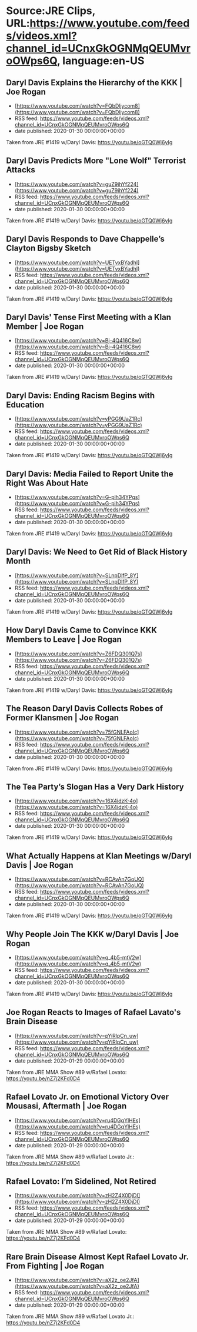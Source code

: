 # Source:JRE Clips, URL:https://www.youtube.com/feeds/videos.xml?channel_id=UCnxGkOGNMqQEUMvroOWps6Q, language:en-US

## Daryl Davis Explains the Hierarchy of the KKK | Joe Rogan
 - [https://www.youtube.com/watch?v=FQbDljycom8](https://www.youtube.com/watch?v=FQbDljycom8)
 - RSS feed: https://www.youtube.com/feeds/videos.xml?channel_id=UCnxGkOGNMqQEUMvroOWps6Q
 - date published: 2020-01-30 00:00:00+00:00

Taken from JRE #1419 w/Daryl Davis:
https://youtu.be/oGTQ0Wj6yIg

## Daryl Davis Predicts More "Lone Wolf" Terrorist Attacks
 - [https://www.youtube.com/watch?v=guZ9ihYf224](https://www.youtube.com/watch?v=guZ9ihYf224)
 - RSS feed: https://www.youtube.com/feeds/videos.xml?channel_id=UCnxGkOGNMqQEUMvroOWps6Q
 - date published: 2020-01-30 00:00:00+00:00

Taken from JRE #1419 w/Daryl Davis: https://youtu.be/oGTQ0Wj6yIg

## Daryl Davis Responds to Dave Chappelle’s Clayton Bigsby Sketch
 - [https://www.youtube.com/watch?v=UETvxBYadhI](https://www.youtube.com/watch?v=UETvxBYadhI)
 - RSS feed: https://www.youtube.com/feeds/videos.xml?channel_id=UCnxGkOGNMqQEUMvroOWps6Q
 - date published: 2020-01-30 00:00:00+00:00

Taken from JRE #1419 w/Daryl Davis: https://youtu.be/oGTQ0Wj6yIg

## Daryl Davis' Tense First Meeting with a Klan Member | Joe Rogan
 - [https://www.youtube.com/watch?v=Bj-4Q416C8w](https://www.youtube.com/watch?v=Bj-4Q416C8w)
 - RSS feed: https://www.youtube.com/feeds/videos.xml?channel_id=UCnxGkOGNMqQEUMvroOWps6Q
 - date published: 2020-01-30 00:00:00+00:00

Taken from JRE #1419 w/Daryl Davis:
https://youtu.be/oGTQ0Wj6yIg

## Daryl Davis: Ending Racism Begins with Education
 - [https://www.youtube.com/watch?v=yPGG9UaZ1Rc](https://www.youtube.com/watch?v=yPGG9UaZ1Rc)
 - RSS feed: https://www.youtube.com/feeds/videos.xml?channel_id=UCnxGkOGNMqQEUMvroOWps6Q
 - date published: 2020-01-30 00:00:00+00:00

Taken from JRE #1419 w/Daryl Davis: https://youtu.be/oGTQ0Wj6yIg

## Daryl Davis: Media Failed to Report Unite the Right Was About Hate
 - [https://www.youtube.com/watch?v=G-plh34YPqs](https://www.youtube.com/watch?v=G-plh34YPqs)
 - RSS feed: https://www.youtube.com/feeds/videos.xml?channel_id=UCnxGkOGNMqQEUMvroOWps6Q
 - date published: 2020-01-30 00:00:00+00:00

Taken from JRE #1419 w/Daryl Davis: https://youtu.be/oGTQ0Wj6yIg

## Daryl Davis: We Need to Get Rid of Black History Month
 - [https://www.youtube.com/watch?v=SLnpDlfP_8Y](https://www.youtube.com/watch?v=SLnpDlfP_8Y)
 - RSS feed: https://www.youtube.com/feeds/videos.xml?channel_id=UCnxGkOGNMqQEUMvroOWps6Q
 - date published: 2020-01-30 00:00:00+00:00

Taken from JRE #1419 w/Daryl Davis: https://youtu.be/oGTQ0Wj6yIg

## How Daryl Davis Came to Convince KKK Members to Leave | Joe Rogan
 - [https://www.youtube.com/watch?v=Z6FDQ301Q7s](https://www.youtube.com/watch?v=Z6FDQ301Q7s)
 - RSS feed: https://www.youtube.com/feeds/videos.xml?channel_id=UCnxGkOGNMqQEUMvroOWps6Q
 - date published: 2020-01-30 00:00:00+00:00

Taken from JRE #1419 w/Daryl Davis:
https://youtu.be/oGTQ0Wj6yIg

## The Reason Daryl Davis Collects Robes of Former Klansmen | Joe Rogan
 - [https://www.youtube.com/watch?v=75fGNLFAoIc](https://www.youtube.com/watch?v=75fGNLFAoIc)
 - RSS feed: https://www.youtube.com/feeds/videos.xml?channel_id=UCnxGkOGNMqQEUMvroOWps6Q
 - date published: 2020-01-30 00:00:00+00:00

Taken from JRE #1419 w/Daryl Davis:
https://youtu.be/oGTQ0Wj6yIg

## The Tea Party’s Slogan Has a Very Dark History
 - [https://www.youtube.com/watch?v=16X4idzK-4o](https://www.youtube.com/watch?v=16X4idzK-4o)
 - RSS feed: https://www.youtube.com/feeds/videos.xml?channel_id=UCnxGkOGNMqQEUMvroOWps6Q
 - date published: 2020-01-30 00:00:00+00:00

Taken from JRE #1419 w/Daryl Davis: https://youtu.be/oGTQ0Wj6yIg

## What Actually Happens at Klan Meetings w/Daryl Davis | Joe Rogan
 - [https://www.youtube.com/watch?v=RCAvAn7GoUQ](https://www.youtube.com/watch?v=RCAvAn7GoUQ)
 - RSS feed: https://www.youtube.com/feeds/videos.xml?channel_id=UCnxGkOGNMqQEUMvroOWps6Q
 - date published: 2020-01-30 00:00:00+00:00

Taken from JRE #1419 w/Daryl Davis:
https://youtu.be/oGTQ0Wj6yIg

## Why People Join The KKK w/Daryl Davis | Joe Rogan
 - [https://www.youtube.com/watch?v=q_4b5-mtV2w](https://www.youtube.com/watch?v=q_4b5-mtV2w)
 - RSS feed: https://www.youtube.com/feeds/videos.xml?channel_id=UCnxGkOGNMqQEUMvroOWps6Q
 - date published: 2020-01-30 00:00:00+00:00

Taken from JRE #1419 w/Daryl Davis:
https://youtu.be/oGTQ0Wj6yIg

## Joe Rogan Reacts to Images of Rafael Lavato's Brain Disease
 - [https://www.youtube.com/watch?v=pYiRlpCn_uw](https://www.youtube.com/watch?v=pYiRlpCn_uw)
 - RSS feed: https://www.youtube.com/feeds/videos.xml?channel_id=UCnxGkOGNMqQEUMvroOWps6Q
 - date published: 2020-01-29 00:00:00+00:00

Taken from JRE MMA Show #89 w/Rafael Lovato: https://youtu.be/nZ7j2KFd0D4

## Rafael Lovato Jr. on Emotional Victory Over Mousasi, Aftermath | Joe Rogan
 - [https://www.youtube.com/watch?v=ru4DGqYlHEs](https://www.youtube.com/watch?v=ru4DGqYlHEs)
 - RSS feed: https://www.youtube.com/feeds/videos.xml?channel_id=UCnxGkOGNMqQEUMvroOWps6Q
 - date published: 2020-01-29 00:00:00+00:00

Taken from JRE MMA Show #89 w/Rafael Lovato Jr.: 
https://youtu.be/nZ7j2KFd0D4

## Rafael Lovato: I’m Sidelined, Not Retired
 - [https://www.youtube.com/watch?v=zH2Z4X0DjDI](https://www.youtube.com/watch?v=zH2Z4X0DjDI)
 - RSS feed: https://www.youtube.com/feeds/videos.xml?channel_id=UCnxGkOGNMqQEUMvroOWps6Q
 - date published: 2020-01-29 00:00:00+00:00

Taken from JRE MMA Show #89 w/Rafael Lovato: https://youtu.be/nZ7j2KFd0D4

## Rare Brain Disease Almost Kept Rafael Lovato Jr. From Fighting | Joe Rogan
 - [https://www.youtube.com/watch?v=aX2z_oe2JfA](https://www.youtube.com/watch?v=aX2z_oe2JfA)
 - RSS feed: https://www.youtube.com/feeds/videos.xml?channel_id=UCnxGkOGNMqQEUMvroOWps6Q
 - date published: 2020-01-29 00:00:00+00:00

Taken from JRE MMA Show #89 w/Rafael Lovato Jr.: 
https://youtu.be/nZ7j2KFd0D4

